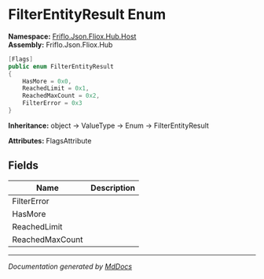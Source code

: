 ﻿<!--  
  <auto-generated>   
    The contents of this file were generated by a tool.  
    Changes to this file may be list if the file is regenerated  
  </auto-generated>   
-->

# FilterEntityResult Enum

**Namespace:** [Friflo.Json.Fliox.Hub.Host](../index.md)  
**Assembly:** Friflo.Json.Fliox.Hub

```csharp
[Flags]
public enum FilterEntityResult
{
    HasMore = 0x0,
    ReachedLimit = 0x1,
    ReachedMaxCount = 0x2,
    FilterError = 0x3
}
```

**Inheritance:** object → ValueType → Enum → FilterEntityResult

**Attributes:** FlagsAttribute

## Fields

| Name            | Description |
| --------------- | ----------- |
| FilterError     |             |
| HasMore         |             |
| ReachedLimit    |             |
| ReachedMaxCount |             |

___

*Documentation generated by [MdDocs](https://github.com/ap0llo/mddocs)*
